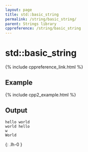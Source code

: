 ```yaml
---
layout: page
title: std::basic_string
permalink: /string/basic_string/
parent: Strings library
cppreference: /string/basic_string
---
```

# std::basic_string

{% include cppreference_link.html %}

## Example

{% include cpp2_example.html %}

## Output

```
hello world
world hello
w
World
```
{: .lh-0 }